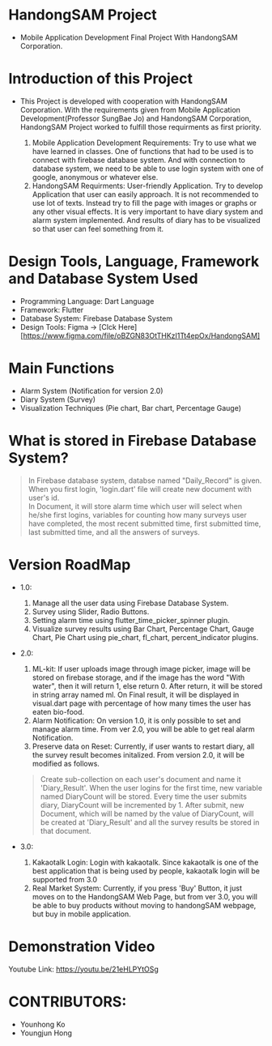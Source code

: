 # HandongSAM Project
* Mobile Application Development Final Project With HandongSAM Corporation.

# Introduction of this Project
* This Project is developed with cooperation with HandongSAM Corporation. With the requirements given from Mobile Application Development(Professor SungBae Jo) and HandongSAM Corporation, HandongSAM Project worked to fulfill those requirments as first priority. 

  1. Mobile Application Development Requirements: Try to use what we have learned in classes. One of functions that had to be used is to connect with firebase database system. And with connection to database system, we need to be able to use login system with one of google, anonymous or whatever else.
  2. HandongSAM Requirments: User-friendly Application. Try to develop Application that user can easily approach. It is not recommended to use lot of texts. Instead try to fill the page with images or graphs or any other visual effects. It is very important to have diary system and alarm system implemented. And results of diary has to be visualized so that user can feel something from it.

# Design Tools, Language, Framework and Database System Used
* Programming Language: Dart Language
* Framework: Flutter
* Database System: Firebase Database System
* Design Tools: Figma -> [Clck Here] [https://www.figma.com/file/oBZGN83OtTHKzI1Tt4epOx/HandongSAM]

# Main Functions
* Alarm System (Notification for version 2.0)
* Diary System (Survey)
* Visualization Techniques (Pie chart, Bar chart, Percentage Gauge)

# What is stored in Firebase Database System?
> In Firebase database system, databse named "Daily_Record" is given. When you first login, 'login.dart' file will create new document with user's id.<br>
> In Document, it will store alarm time which user will select when he/she first logins, variables for counting how many surveys user have completed, the most recent submitted time, first submitted time, last submitted time, and all the answers of surveys.

# Version RoadMap
* 1.0:
  1. Manage all the user data using Firebase Database System.
  2. Survey using Slider, Radio Buttons.
  3. Setting alarm time using flutter_time_picker_spinner plugin.
  4. Visualize survey results using Bar Chart, Percentage Chart, Gauge Chart, Pie Chart using pie_chart, fl_chart, percent_indicator plugins.

* 2.0:
  1. ML-kit: If user uploads image through image picker, image will be stored on firebase storage, and if the image has the word "With water", then it will return 1, else return 0. After return, it will be stored in string array named ml. On Final result, it will be displayed in visual.dart page with percentage of how many times the user has eaten bio-food.
  2. Alarm Notification: On version 1.0, it is only possible to set and manage alarm time. From ver 2.0, you will be able to get real alarm Notification.
  3. Preserve data on Reset: Currently, if user wants to restart diary, all the survey result becomes initalized. From version 2.0, it will be modified as follows.
    > Create sub-collection on each user's document and name it 'Diary_Result'.
    > When the user logins for the first time, new variable named DiaryCount will be stored.
    > Every time the user submits diary, DiaryCount will be incremented by 1.
    > After submit, new Document, which will be named by the value of DiaryCount, will be created at 'Diary_Result' and all the survey results be stored in that document.

* 3.0:
  1. Kakaotalk Login: Login with kakaotalk. Since kakaotalk is one of the best application that is being used by people, kakaotalk login will be supported from 3.0
  2. Real Market System: Currently, if you press 'Buy' Button, it just moves on to the HandongSAM Web Page, but from ver 3.0, you will be able to buy products without moving to handongSAM webpage, but buy in mobile application.
  
# Demonstration Video
Youtube Link: https://youtu.be/21eHLPYtOSg

# CONTRIBUTORS:
* Younhong Ko
* Youngjun Hong
